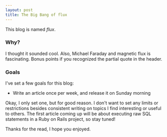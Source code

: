```yaml
---
layout: post
title: The Big Bang of flux
---
```


This blog is named *flux*.

### Why?

I thought it sounded cool. Also, Michael Faraday and magnetic flux is fascinating. Bonus points if you recognized the partial quote in the header.

### Goals

I've set a few goals for this blog:

* Write an article once per week, and release it on Sunday morning

Okay, I only set one, but for good reason. I don't want to set any limits or restrictions besides consistent writing on topics I find interesting or useful to others. The first article coming up will be about executing raw SQL statements in a Ruby on Rails project, so stay tuned!

Thanks for the read, I hope you enjoyed.
